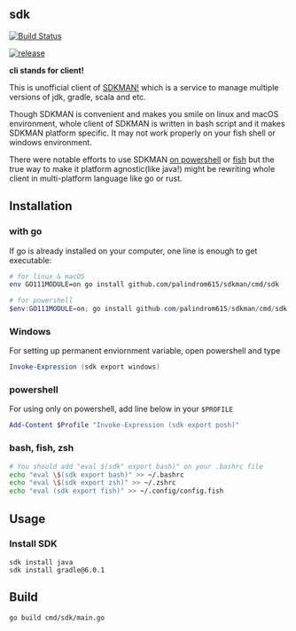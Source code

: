 ## sdk

[![Build Status](https://travis-ci.org/palindrom615/sdkman.svg?branch=master)](https://travis-ci.org/palindrom615/sdkman)

[![release](https://github.com/palindrom615/sdkman/workflows/release/badge.svg)](https://github.com/palindrom615/sdkman/releases)

**cli stands for client!**

This is unofficial client of [SDKMAN!](https://sdkman.io/) which is a service to manage multiple versions of jdk, gradle, scala and etc.

Though SDKMAN is convenient and makes you smile on linux and macOS environment, whole client of SDKMAN is written in bash script and it makes SDKMAN platform specific. It may not work properly on your fish shell or windows environment.

There were notable efforts to use SDKMAN [on powershell](https://github.com/flofreud/posh-gvm) or [fish](https://github.com/reitzig/sdkman-for-fish) but the true way to make it platform agnostic(like java!) might be rewriting whole client in multi-platform language like go or rust.

## Installation

### with go

If go is already installed on your computer, one line is enough to get executable:

```bash
# for linux & macOS
env GO111MODULE=on go install github.com/palindrom615/sdkman/cmd/sdk
```

```powershell
# for powershell
$env:GO111MODULE=on; go install github.com/palindrom615/sdkman/cmd/sdk
```

### Windows

For setting up permanent enviornment variable, open powershell and type

```powershell
Invoke-Expression (sdk export windows)
```

### powershell

For using only on powershell, add line below in your `$PROFILE`

```powershell
Add-Content $Profile "Invoke-Expression (sdk export posh)"
```

### bash, fish, zsh

```bash
# You should add "eval $(sdk" export bash)" on your .bashrc file
echo "eval \$(sdk export bash)" >> ~/.bashrc
echo "eval \$(sdk export zsh)" >> ~/.zshrc
echo "eval (sdk export fish)" >> ~/.config/config.fish
```

## Usage

### Install SDK

```
sdk install java
sdk install gradle@6.0.1
```

## Build

```bash
go build cmd/sdk/main.go
```
